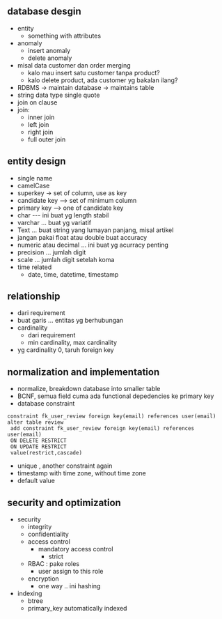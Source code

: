 ## database desgin
- entity
    - something with attributes
- anomaly
    - insert anomaly
    - delete anomaly
- misal data customer dan order merging
    - kalo mau insert satu customer tanpa product?
    - kalo delete product, ada customer yg bakalan ilang?
- RDBMS -> maintain database -> maintains table
- string data type single quote
- join on clause
- join:
    - inner join
    - left join
    - right join
    - full outer join

## entity design
- single name
- camelCase
- superkey -> set of column, use as key
- candidate key --> set of minimum column
- primary key -->  one of candidate key
- char --- ini buat yg length stabil
- varchar ... buat yg variatif
- Text ... buat string yang lumayan panjang, misal artikel
- jangan pakai float atau double buat accuracy
- numeric atau decimal ... ini buat yg acurracy penting
- precision ... jumlah digit
- scale ... jumlah digit setelah koma
- time related
    - date, time, datetime, timestamp

## relationship
- dari requirement
- buat garis ... entitas yg berhubungan
- cardinality
    - dari requirement
    - min cardinality, max cardinality
- yg cardinality 0, taruh foreign key

## normalization and implementation
- normalize, breakdown database into smaller table
- BCNF, semua field cuma ada functional depedencies ke primary key
- database constraint
```
constraint fk_user_review foreign key(email) references user(email)
alter table review
 add constraint fk_user_review foreign key(email) references user(email)
 ON DELETE RESTRICT
 ON UPDATE RESTRICT
 value(restrict,cascade)
```
-  unique , another constraint again
-  timestamp with time zone, without time zone
- default value

## security and optimization
- security
    - integrity
    - confidentiality
    - access control
        - mandatory access control
            - strict
    - RBAC : pake roles
        - user assign to this role
    - encryption
        - one way .. ini hashing
- indexing
    - btree
    - primary_key automatically indexed

        